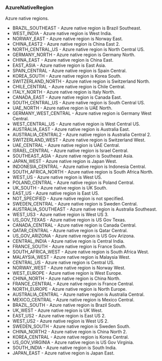 ### AzureNativeRegion
Azure native regions.

- BRAZIL_SOUTHEAST - Azure native region is Brazil Southeast.
- WEST_INDIA - Azure native region is West India.
- NORWAY_EAST - Azure native region is Norway East.
- CHINA_EAST2 - Azure native region is China East 2.
- NORTH_CENTRAL_US - Azure native region is North Central US.
- GERMANY_NORTH - Azure native region is Germany North.
- CHINA_EAST - Azure native region is China East.
- EAST_ASIA - Azure native region is East Asia.
- SPAIN_CENTRAL - Azure native region is Spain Central.
- KOREA_SOUTH - Azure native region is Korea South.
- SWITZERLAND_NORTH - Azure native region is Switzerland North.
- CHILE_CENTRAL - Azure native region is Chile Central.
- ITALY_NORTH - Azure native region is Italy North.
- CANADA_EAST - Azure native region is Canada East.
- SOUTH_CENTRAL_US - Azure native region is South Central US.
- UAE_NORTH - Azure native region is UAE North.
- GERMANY_WEST_CENTRAL - Azure native region is Germany West Central.
- WEST_CENTRAL_US - Azure native region is West Central US.
- AUSTRALIA_EAST - Azure native region is Australia East.
- AUSTRALIA_CENTRAL2 - Azure native region is Australia Central 2.
- SWITZERLAND_WEST - Azure native region is Switzerland West.
- UAE_CENTRAL - Azure native region is UAE Central.
- ISRAEL_CENTRAL - Azure native region is Israel Central.
- SOUTHEAST_ASIA - Azure native region is Southeast Asia.
- JAPAN_WEST - Azure native region is Japan West.
- INDONESIA_CENTRAL - Azure native region is Indonesia Central.
- SOUTH_AFRICA_NORTH - Azure native region is South Africa North.
- WEST_US - Azure native region is West US.
- POLAND_CENTRAL - Azure native region is Poland Central.
- UK_SOUTH - Azure native region is UK South.
- EAST_US - Azure native region is East US.
- NOT_SPECIFIED - Azure native region is not specified.
- SWEDEN_CENTRAL - Azure native region is Sweden Central.
- AUSTRALIA_SOUTHEAST - Azure native region is Australia Southeast.
- WEST_US3 - Azure native region is West US 3.
- US_GOV_TEXAS - Azure native region is US Gov Texas.
- CANADA_CENTRAL - Azure native region is Canada Central.
- QATAR_CENTRAL - Azure native region is Qatar Central.
- US_GOV_ARIZONA - Azure native region is US Gov Arizona.
- CENTRAL_INDIA - Azure native region is Central India.
- FRANCE_SOUTH - Azure native region is France South.
- SOUTH_AFRICA_WEST - Azure native region is South Africa West.
- MALAYSIA_WEST - Azure native region is Malaysia West.
- CENTRAL_US - Azure native region is Central US.
- NORWAY_WEST - Azure native region is Norway West.
- WEST_EUROPE - Azure native region is West Europe.
- CHINA_NORTH - Azure native region is China North.
- FRANCE_CENTRAL - Azure native region is France Central.
- NORTH_EUROPE - Azure native region is North Europe.
- AUSTRALIA_CENTRAL - Azure native region is Australia Central.
- MEXICO_CENTRAL - Azure native region is Mexico Central.
- BRAZIL_SOUTH - Azure native region is Brazil South.
- UK_WEST - Azure native region is UK West.
- EAST_US2 - Azure native region is East US 2.
- WEST_US2 - Azure native region is West US 2.
- SWEDEN_SOUTH - Azure native region is Sweden South.
- CHINA_NORTH2 - Azure native region is China North 2.
- KOREA_CENTRAL - Azure native region is Korea Central.
- US_GOV_VIRGINIA - Azure native region is US Gov Virginia.
- SOUTH_INDIA - Azure native region is South India.
- JAPAN_EAST - Azure native region is Japan East.
